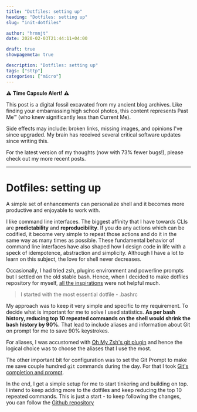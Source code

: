 ```yaml
---
title: "Dotfiles: setting up"
heading: "Dotfiles: setting up"
slug: "init-dotfiles"

author: "hrmnjt"
date: 2020-02-03T21:44:11+04:00

draft: true
showpagemeta: true

description: "Dotfiles: setting up"
tags: ["sttp"]
categories: ["micro"]
---
```


⚠️ **Time Capsule Alert!** ⚠️

This post is a digital fossil excavated from my ancient blog archives. Like finding your embarrassing high school photos, this content represents Past Me™ (who knew significantly less than Current Me).

Side effects may include: broken links, missing images, and opinions I've since upgraded. My brain has received several critical software updates since writing this.

For the latest version of my thoughts (now with 73% fewer bugs!), please check out my more recent posts.

---

# Dotfiles: setting up

A simple set of enhancements can personalize shell and it becomes more productive and enjoyable to work with.

I like command line interfaces. The biggest affinity that I have towards CLIs are **predictability** and **reproducibility**. If you do any actions which can be codified, it become very simple to repeat those actions and do it in the same way as many times as possible. These fundamental behavior of command line interfaces have also shaped how I design code in life with a speck of idempotence, abstraction and simplicity. Although I have a lot to learn on this subject, the love for shell never decreases.

Occasionally, I had tried zsh, plugins environment and powerline prompts but I settled on the old stable bash. Hence, when I decided to make dotfiles repository for myself, [all the inspirations](https://dotfiles.github.io/) were not helpful much.

> I started with the most essential dotfile - .bashrc

My approach was to keep it very simple and specific to my requirement. To decide what is important for me to solve I used statistics. **As per bash history, reducing top 10 repeated commands on the shell would shrink the bash history by 90%.** That lead to include aliases and information about Git on prompt for me to save 90% keystrokes.

For aliases, I was accustomed with [Oh My Zsh's git plugin](https://github.com/ohmyzsh/ohmyzsh/blob/master/plugins/git/git.plugin.zsh) and hence the logical choice was to choose the aliases that I use the most.

The other important bit for configuration was to set the Git Prompt to make me save couple hundred `git` commands during the day. For that I took [Git's completion and prompt](https://github.com/git/git/tree/master/contrib/completion).

In the end, I get a simple setup for me to start tinkering and building on top. I intend to keep adding more to the dotfiles and keep reducing the top 10 repeated commands. This is just a start - to keep following the changes, you can follow the [Github repository](https://github.com/hrmnjt/dotfiles)
